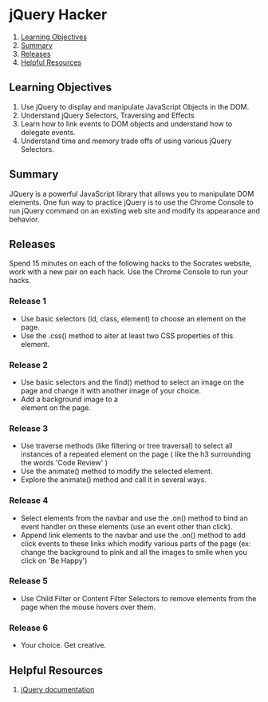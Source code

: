 # jQuery Hacker
1. [Learning Objectives](#learning-objectives)
1. [Summary](#summary)
1. [Releases](#releases)
1. [Helpful Resources](#helpful-resources)

## Learning Objectives
1. Use jQuery to display and manipulate JavaScript Objects in the DOM.
1. Understand jQuery Selectors, Traversing and Effects
1. Learn how to link events to DOM objects and understand how to delegate events.
1. Understand time and memory trade offs of using various jQuery Selectors.


## Summary

JQuery is a powerful JavaScript library that allows you to manipulate DOM
elements.  One fun way to practice jQuery is to use the Chrome Console to run
jQuery command on an existing web site and modify its appearance and behavior.


## Releases

Spend 15 minutes on each of the following hacks to the Socrates website, work
with a new pair on each hack.  Use the Chrome Console to run your hacks.


### Release 1

* Use basic selectors (id, class, element) to choose an element on the page.
* Use the .css() method to alter at least two CSS properties of this element.

### Release 2

* Use basic selectors and the find() method to select an image on the page and
  change it with another image of your choice.
* Add a background image to a <div> element on the page.

### Release 3

* Use traverse methods (like filtering or tree traversal) to select all
  instances of a repeated element on the page ( like the h3 surrounding the
  words 'Code Review' )
* Use the animate() method to modify the selected element.
* Explore the animate() method and call it in several ways.

### Release 4

* Select elements from the navbar and use the .on() method to bind an event
  handler on these elements (use an event other than click).
* Append link elements to the navbar and use the .on() method to add click
  events to these links which modify various parts of the page (ex: change the
  background to pink and all the images to smile when you click on 'Be Happy')

### Release 5
* Use Child Filter or Content Filter Selectors to remove elements from the page
  when the mouse hovers over them.

### Release 6
* Your choice. Get creative.

## Helpful Resources
1. [jQuery documentation](http://api.jquery.com/)
